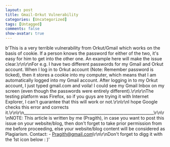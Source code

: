 ```yaml
---
layout: post
title: Gmail-Orkut Vulnerability
categories: [Uncategorized]
tags: [Untagged]
comments: false
show-avatar: true
---
```


b'This is a very terrible vulnerability from Orkut/Gmail which works on the basis of cookie. If a person knows the password for either of the two, it\'s easy for him to get into the other one. An example here will make the issue clear.\r\n\r\nFor e.g. I have two different passwords for my Gmail and Orkut account. When I log in to Orkut account (Note: Remember password is ticked), then it stores a cookie into my computer, which means that I am automatically logged into my Gmail account. After logging in to my Orkut account, I just typed gmail.com and voila! I could see my Gmail Inbox on my screen (even though the passwords were entirely different).\r\n\r\nThe testing platform was Firefox, so if you guys are trying it with Internet Explorer, I can\'t guarantee that this will work or not.\r\n\r\nI hope Google checks this error and corrects it.\r\n\r\n\_\_\_\_\_\_\_\_\_\_\_\_\_\_\_\_\_\_\_\_\_\_\_\_\_\_\_\_\_\_\_\_\_\_\_\_\_\_\_\_\_\_\_\_\_\_\_\_\_\_\_\_\_\_\_\_\_\_\_\_\_\_\_\_\r\n\r\nNOTE: This article is written by me (Pragith), in case you want to post this issue on your website/blog, then don\'t forget to take prior permission from me before proceeding, else your website/blog content will be considered as Plagiarism. Contact: - [Pragith@gmail.com](mailto:Pragith@gmail.com)\r\n\r\nDon\'t forget to digg it with the 1st icon below : )'